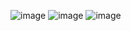 ![image](https://github.com/user-attachments/assets/45ee091f-85e5-473d-b264-d2a08b95fbc4)
![image](https://github.com/user-attachments/assets/80087454-a72f-4340-bfd6-7e3996816e7c)
![image](https://github.com/user-attachments/assets/cc7a754f-ab03-4f69-b811-d6faa008ab72)
